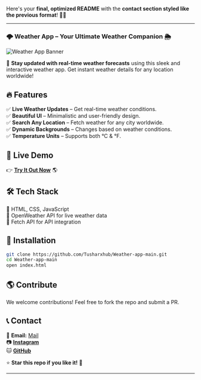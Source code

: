 Here's your **final, optimized README** with the **contact section styled like the previous format**! 🚀🔥  

---

### 🌩️ **Weather App** – Your Ultimate Weather Companion 🌦️  

![Weather App Banner](https://source.unsplash.com/1000x400/?storm,rain,sun,clouds)  

🚀 **Stay updated with real-time weather forecasts** using this sleek and interactive weather app. Get instant weather details for any location worldwide!  

## 🔥 **Features**  
✅ **Live Weather Updates** – Get real-time weather conditions.  
✅ **Beautiful UI** – Minimalistic and user-friendly design.  
✅ **Search Any Location** – Fetch weather for any city worldwide.  
✅ **Dynamic Backgrounds** – Changes based on weather conditions.  
✅ **Temperature Units** – Supports both °C & °F.  

## 🎥 **Live Demo**  
👉 **[Try It Out Now](https://weather-app-sigma-ochre.vercel.app/)** 🌎  

## 🛠️ **Tech Stack**  
🔹 HTML, CSS, JavaScript  
🔹 OpenWeather API for live weather data  
🔹 Fetch API for API integration  

## 🚀 **Installation**  
```bash
git clone https://github.com/Tusharxhub/Weather-app-main.git
cd Weather-app-main
open index.html
```

## 🌎 **Contribute**  
We welcome contributions! Feel free to fork the repo and submit a PR.  

## 📞 **Contact**  
📩 **Email:** [Mail](mailto:t.k.d.dey2033929837@gmail.com)  
📷 **[Instagram](https://www.instagram.com/tushardevx01/)**  
🐱 **[GitHub](https://github.com/Tusharxhub)**  

⭐ **Star this repo if you like it!** 🚀  

---

